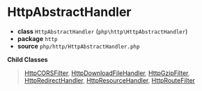 # HttpAbstractHandler

- **class** `HttpAbstractHandler` (`php\http\HttpAbstractHandler`)
- **package** `http`
- **source** `php/http/HttpAbstractHandler.php`

**Child Classes**

> [HttpCORSFilter](https://github.com/jphp-compiler/jphp/blob/master/exts/jphp-httpserver-ext/api-docs/classes/php/http/HttpCORSFilter.md), [HttpDownloadFileHandler](https://github.com/jphp-compiler/jphp/blob/master/exts/jphp-httpserver-ext/api-docs/classes/php/http/HttpDownloadFileHandler.md), [HttpGzipFilter](https://github.com/jphp-compiler/jphp/blob/master/exts/jphp-httpserver-ext/api-docs/classes/php/http/HttpGzipFilter.md), [HttpRedirectHandler](https://github.com/jphp-compiler/jphp/blob/master/exts/jphp-httpserver-ext/api-docs/classes/php/http/HttpRedirectHandler.md), [HttpResourceHandler](https://github.com/jphp-compiler/jphp/blob/master/exts/jphp-httpserver-ext/api-docs/classes/php/http/HttpResourceHandler.md), [HttpRouteFilter](https://github.com/jphp-compiler/jphp/blob/master/exts/jphp-httpserver-ext/api-docs/classes/php/http/HttpRouteFilter.md)
